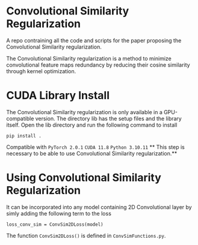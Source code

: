 # Convolutional Similarity Regularization
A repo contraining all the code and scripts for the paper proposing the Convolutional Similarity regularization.

The Convolutional Similarity regularization is a method to minimize convolutional feature maps redundancy by reducing their cosine similarity through kernel optimization.

# CUDA Library Install
The Convolutional Similarity regularization is only available in a GPU-compatible version. The directory lib has the setup files and the library itself. Open the lib directory and run the following command to install

`pip install .`

Compatible with 
`PyTorch 2.0.1`
`CUDA 11.8`
`Python 3.10.11`
**
This step is necessary to be able to use Convolutional Similarity regularization.**

# Using Convolutional Similarity Regularization

It can be incorporated into any model containing 2D Convolutional layer by simly adding the following term to the loss

`loss_conv_sim = ConvSim2DLoss(model)`

The function `ConvSim2DLoss()` is defined in `ConvSimFunctions.py`.


